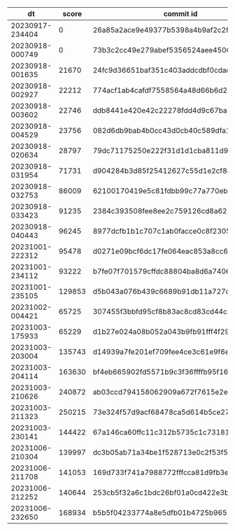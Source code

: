 |dt|score|commit id|change log|
|--|--|--|--|
|20230917-234404|0|26a85a2ace9e49377b5398a4b9af2c2f9b0cf6ff|init|
|20230918-000749|0|73b3c2cc49e279abef5356524aee45064b718ae9|init|
|20230918-001635|21670|24fc9d36651baf351c403addcdbf0cdadc07bd53|idx_post_id_created_at|
|20230918-002927|22212|774acf1ab4cafdf7558564a48d66b6d2b0fb02f9|change alp pattern|
|20230918-003602|22746|ddb8441e420e42c22278fdd4d9c67ba7772bf213|alp pattern fix|
|20230918-004529|23756|082d6db9bab4b0cc43d0cb40c589dfa1d13102c6|location ~ ^/(favicon\.ico|css/|img/|js/)|
|20230918-020634|28797|79dc71175250e222f31d1d1cba811d956ec51128|serve nginx static image|
|20230918-031954|71731|d904284b3d85f25412627c55d1e2cf8c5cf30e97|join posts and users for makePosts|
|20230918-032753|86009|62100170419e5c81fdbb99c77a770eba17966992|admin prepare|
|20230918-033423|91235|2384c393508fee8ee2c759126cd8a621f65ad956|ALTER TABLE comments ADD INDEX idx_user_id (user_id)|
|20230918-040443|96245|8977dcfb1b1c707c1ab0facce0c8f2305cf185cf|memcache #comments|
|20231001-222312|95478|d0271e09bcf6dc17fe064eac853a8cc6ea022d6c|bench -> snapshot|
|20231001-234112|93222|b7fe07f701579cffdc88804ba8d6a74060f7eab4|join-comment-user|
|20231001-235105|129853|d5b043a076b439c6689b91db11a727de4747d52f|memcache-comments|
|20231002-004421|65725|307455f3bbfd95cf8b83ac8cd83cd44c2d19d01a|posts_user_idx|
|20231003-175933|65229|d1b27e024a08b052a043b9fb91fff4f2943b45ee|force-index|
|20231003-203004|135743|d14939a7fe201ef709fee4ce3c61e9f6e0e5cf3a|post-del-flg|
|20231003-204114|163630|bf4eb665902fd5571b9c3f36ffffb95f163ab971|post-del-flg-all-query|
|20231003-210626|240872|ab03ccd794158062909a672f7615e2ec8ecbcf21|sha512-golib|
|20231003-211323|250215|73e324f57d9acf68478ca5d614b5ce2785be2e93|innodb_flush_log_at_trx_commit|
|20231003-230141|144422|67a146ca60ffc11c312b5735c1c73181185624a6|memcache-n1|
|20231006-210304|139997|dc3b05ab71a34be1f528713e0c2f53f57af9404e|memcache result|
|20231006-211708|141053|169d733f741a7988772fffcca81d9fb3efa1ce62|memcache result|
|20231006-212252|140644|253cb5f32a6c1bdc26bf01a0cd422e3bb0962e0a|merge --no-ff|
|20231006-232650|168934|b5b5f04233774a8e5dfb01b4725b96595fddee9b|fillCommentCount|
